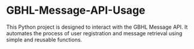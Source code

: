 # GBHL-Message-API-Usage
This Python project is designed to interact with the GBHL Message API. It automates the process of user registration and message retrieval using simple and reusable functions.
